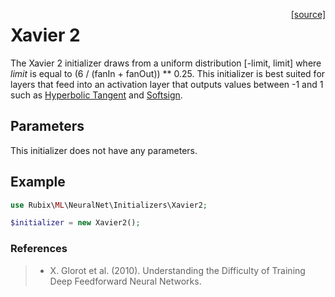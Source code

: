 <span style="float:right;"><a href="https://github.com/RubixML/ML/blob/master/src/NeuralNet/Initializers/Xavier2.php">[source]</a></span>

# Xavier 2
The Xavier 2 initializer draws from a uniform distribution [-limit, limit] where *limit* is equal to (6 / (fanIn + fanOut)) ** 0.25. This initializer is best suited for layers that feed into an activation layer that outputs values between -1 and 1 such as [Hyperbolic Tangent](../activation-functions/hyperbolic-tangent.md) and [Softsign](../activation-functions/softsign.md).

## Parameters
This initializer does not have any parameters.

## Example
```php
use Rubix\ML\NeuralNet\Initializers\Xavier2;

$initializer = new Xavier2();
```

### References
>- X. Glorot et al. (2010). Understanding the Difficulty of Training Deep Feedforward Neural Networks.